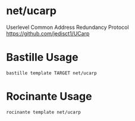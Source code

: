 # net/ucarp
Userlevel Common Address Redundancy Protocol
https://github.com/jedisct1/UCarp

# Bastille Usage
```shell
bastille template TARGET net/ucarp
```

# Rocinante Usage
```shell
rocinante template net/ucarp
```
